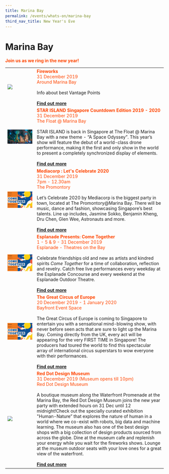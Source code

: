 ```yaml
---
title: Marina Bay
permalink: /events/whats-on/marina-bay
third_nav_title: New Year's Eve
---
```


# Marina Bay
<font color="orangered"><b>Join us as we ring in the new year!</b></font>
<br>
<table>
<tr>
      <td>
     <a href="https://www.gardensbythebay.com.sg/"> <img src="/images/HeroBanner2.gif" /></a>
    </td>
    <td>
      <font color="orangered"><b>Fireworks</b></font>
      <font color="orangered"><br>31 December 2019</font>
      <font color="orangered"><br> Around Marina Bay </font>
      <br>  
      <br>Info about best Vantage Points
      <br>
      <font color="orangered"><b><br><a href="https://www.gardensbythebay.com.sg/">Find out more</a></b></font>
      <br>
<tr>
    <td>
     <a href="www.christmaswonderland.sg"> <img src="/images/Christmas_Wonderland_2019.jpg" /></a>
    </td>
    <td>
      <font color="orangered"><b>STAR ISLAND Singapore Countdown Edition 2019 - 2020</b></font>
      <font color="orangered"><br>31 December 2019</font>
      <font color="orangered"><br> The Float @ Marina Bay </font>
      <br>  
      <br>STAR ISLAND is back in Singapore at The Float @ Marina Bay with a new theme - “A Space Odyssey”. This year’s show will feature the debut of a world-class drone performance, making it the first and only show in the world to present a completely synchronized display of elements.
      <br>
      <font color="orangered"><b><br><a href="https://star-island.sg/">Find out more</a></b></font>
      <br>
<tr>
   <td>
     <a href="https://www.esplanade.com/festivals-and-series/come-together/2019"> <img src="/images/Esplanade_Presents_Come_Together.jpg" /></a>
    </td>
    <td>
      <font color="orangered"><b>Mediacorp : Let's Celebrate 2020</b></font>
      <font color="orangered"><br>31 December 2019</font>
      <font color="orangered"><br>7pm - 12.30am</font>
      <font color="orangered"><br> The Promontory </font>
      <br>  
      <br>Let’s Celebrate 2020 by Mediacorp is the biggest party in town, located at The Promontory@Marina Bay. There will be music, dance and fashion, showcasing Singapore’s best talents. Line up includes, Jasmine Sokko, Benjamin Kheng, Dru Chen, Glen Wee, Astronauts and more.
      <br>
      <font color="orangered"><b><br><a href="toggle.sg/letscelebrate2020">Find out more</a></b></font>
      <br>
<tr>
    <td>
     <a href="www.esplanade.com/voices"> <img src="/images/EsplanadePresentsComeTogether(M).jpg" /></a>
    </td>
    <td>
      <font color="orangered"><b>Esplanade Presents: Come Together</b></font>
      <font color="orangered"><br>1 - 5 & 9 - 31 December 2019</font>
      <font color="orangered"><br> Esplanade - Theatres on the Bay </font>
      <br>  
      <br>Celebrate friendships old and new as artists and kindred spirits  <em>Come Together</em>  for a time of collaboration, reflection and revelry. Catch free live performances every weekday at the Esplanade Concourse and every weekend at the Esplanade Outdoor Theatre.
      <br>
      <font color="orangered"><b><br><a href="https://www.esplanade.com/festivals-and-series/come-together/2019">Find out more</a></b></font>
      <br>
<tr>
    <td>
     <a href="https://www.gardensbythebay.com.sg/"> <img src="/images/Esplanade_Presents_Come_Together.jpg" /></a>
    </td>
    <td>
      <font color="orangered"><b>The Great Circus of Europe</b></font>
      <font color="orangered"><br>20 December 2019 - 1 January 2020</font>
      <font color="orangered"><br> Bayfront Event Space </font>
      <br>  
      <br>The Great Circus of Europe is coming to Singapore to entertain you with a sensational mind-blowing show, with never before seen acts that are sure to light up the Marina Bay. Coming directly from the UK, every act will be appearing for the very FIRST TIME in Singapore! The producers had toured the world to find this spectacular array of international circus superstars to wow everyone with their performances.
      <br>
      <font color="orangered"><b><br><a href="https://www.gardensbythebay.com.sg/">Find out more</a></b></font>
      <br>
<tr>
    <td>
    <a href="https://www.gardensbythebay.com.sg/"> <img src="/images/HeroBanner2.gif" /></a>
    </td>
    <td>
      <font color="orangered"><b>Red Dot Design Museum</b></font>
      <font color="orangered"><br>31 December 2019 (Museum opens till 10pm)</font>
      <font color="orangered"><br> Red Dot Design Museum </font>
      <br>  
      <br> A boutique museum along the Waterfront Promenade at the Marina Bay, the Red Dot Design Museum joins the new year party with extended hours on 31 Dec until 12 midnight!Check out the specially curated exhibition "Human-Nature” that explores the nature of human in a world where we co-exist with robots, big data and machine learning. The museum also has one of the best design shops with a big collection of design products sourced from across the globe. Dine at the museum cafe and replenish your energy while you wait for the fireworks shows. Lounge at the museum outdoor seats with your love ones for a great view of the waterfront. 
      <br>
      <font color="orangered"><b><br><a href="https://www.gardensbythebay.com.sg/">Find out more</a></b></font>
      <br>
    </td>
  </tr>
